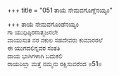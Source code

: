 +++
title = "051 ತಾಯೆ ನೇಮವಗೊಣ್ಡೆನಯ್ಯಂ"

+++
ತಾಯೆ ನೇಮವಗೊಂಡೆನಯ್ಯಂ  
ಗಾ ಯುಧಿಷ್ಠಿರನಾತ್ಮಜನಲೇ  
ವಾಯುಸುತ ನರ ನಕುಲ ಸಹದೇವರು ಕುಮಾರರಲೆ  
ಈ ಯುಗದಲಿನ್ನವರ ಸಂತತಿ  
ದಾಯ ಭಾಗಿಗಳಾಗಿ ಬದುಕಲಿ  
ರಾಯರಿಲ್ಲಾ ಮತ್ತೆ ನಮ್ಮನು ರಕ್ಷಿಸುವರೆಂದ      ॥51॥